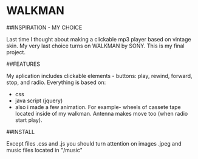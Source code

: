 # WALKMAN

##INSPIRATION - MY CHOICE

Last time I thought about making a clickable mp3 player based on vintage skin. 
My very last choice turns on WALKMAN by SONY. This is my final project.

##FEATURES

My aplication includes clickable elements - buttons: play, rewind, forward, stop, and radio.
Everything is based on:
- css
- java script (jquery)
- also i made a few animation. For example- wheels of cassete tape located inside of my walkman.
Antenna makes move too (when radio start play).

##INSTALL

Except files .css and .js you should turn attention on images .jpeg and music files located in "/music"


